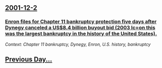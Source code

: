 ## [2001-12-2](/news/2001/12/2/index.md)

### [ Enron files for Chapter 11 bankruptcy protection five days after Dynegy canceled a US$8.4 billion buyout bid (2003 lc=on this was the largest bankruptcy in the history of the United States).](/news/2001/12/2/enron-files-for-chapter-11-bankruptcy-protection-five-days-after-dynegy-canceled-a-us-8-4-billion-buyout-bid-2003-lc-on-this-was-the-large.md)
_Context: Chapter 11 bankruptcy, Dynegy, Enron, U.S. history, bankruptcy_

## [Previous Day...](/news/2001/12/1/index.md)

